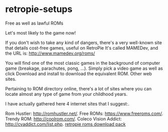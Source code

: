 # retropie-setups
Free as well as lawful ROMs

Let's most likely to the game now!

If you don't wish to take any kind of dangers, there's a very well-known site that details cost-free games, useful on RetroPie
It's called MAMEDev, and the URL is: http://www.mamedev.org/roms/

You will find one of the most classic games in the background of computer game (breakage, parachutes, pong, ...).
Simply pick a video game as well as click Download and install to download the equivalent ROM.
Other web sites.

Pertaining to ROM directory online, there's a lot of sites where you can locate almost any type of game from your childhood years.

I have actually gathered here 4 internet sites that I suggest:.

Rom Hustler: http://romhustler.net/.
Free ROMs: https://www.freeroms.com/.
Trendy ROM: http://coolrom.com/.
Coleco Vision Addict: http://cvaddict.com/list.php.
[retropie roms download pack](https://retropie-roms.co.uk/)
